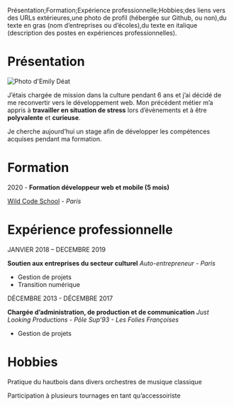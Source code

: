 Présentation;Formation;Expérience professionnelle;Hobbies;des liens vers des URLs extérieures,une photo de profil (hébergée sur Github, ou non),du texte en gras (nom d’entreprises ou d’écoles),du texte en italique (description des postes en expériences professionnelles).

# Présentation

![Photo d'Emily Déat](https://media-exp1.licdn.com/dms/image/C4E03AQGCJ5UrogOE-w/profile-displayphoto-shrink_200_200/0?e=1590624000&v=beta&t=A98pV742KSo2UUdxlOD3VFe7GWJ6-C6vMQqloZ3vvAI)

J’étais chargée de mission dans la culture  pendant 6 ans et j’ai décidé de me reconvertir vers le développement web.
Mon précédent métier m’a appris à **travailler en situation de stress** lors d’évènements et à être **polyvalente** et **curieuse**.


Je cherche aujourd’hui un stage afin de développer les compétences acquises pendant ma formation.


# Formation

2020 - **Formation développeur web et mobile (5 mois)**

[Wild Code School](https://www.wildcodeschool.com/fr-FR) - *Paris*


# Expérience professionnelle

JANVIER 2018 – DECEMBRE 2019 

**Soutien aux entreprises du secteur culturel**
*Auto-entrepreneur - Paris*

* Gestion de projets
* Transition numérique 

DÉCEMBRE 2013 - DÉCEMBRE 2017

**Chargée d’administration, de production et de communication**
*Just Looking Productions - Pôle Sup’93 - Les Folies Françoises*

* Gestion de projets 


# Hobbies

Pratique du hautbois dans divers orchestres de musique classique 

Participation à plusieurs tournages en tant qu’accessoiriste
